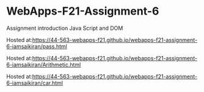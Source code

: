 # WebApps-F21-Assignment-6
Assignment introduction Java Script and DOM

Hosted at:<https://44-563-webapps-f21.github.io/webapps-f21-assignment-6-iamsaikiran/pass.html>

Hosted at:<https://44-563-webapps-f21.github.io/webapps-f21-assignment-6-iamsaikiran/Arithmetic.html>

Hosted at:<https://44-563-webapps-f21.github.io/webapps-f21-assignment-6-iamsaikiran/car.html>

